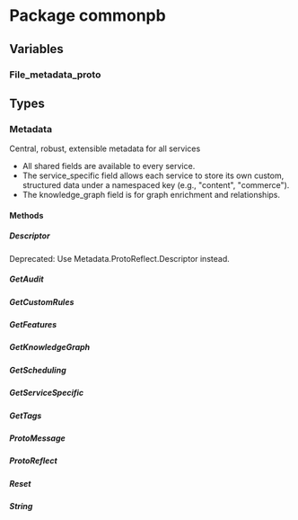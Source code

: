 # Package commonpb

## Variables

### File_metadata_proto

## Types

### Metadata

Central, robust, extensible metadata for all services

- All shared fields are available to every service.
- The service_specific field allows each service to store its own custom, structured data under a
  namespaced key (e.g., "content", "commerce").
- The knowledge_graph field is for graph enrichment and relationships.

#### Methods

##### Descriptor

Deprecated: Use Metadata.ProtoReflect.Descriptor instead.

##### GetAudit

##### GetCustomRules

##### GetFeatures

##### GetKnowledgeGraph

##### GetScheduling

##### GetServiceSpecific

##### GetTags

##### ProtoMessage

##### ProtoReflect

##### Reset

##### String
